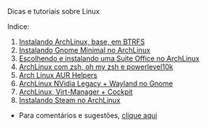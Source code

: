 Dicas e tutoriais sobre Linux

Indice:

1) [Instalando ArchLinux, base, em BTRFS](https://elppans.github.io/doc-linux/archLinux_instalacao_base_btrfs)  
2) [Instalando Gnome Minimal no ArchLinux](https://elppans.github.io/doc-linux/archlinux_gnome_minimal)  
3) [Escolhendo e instalando uma Suite Office no ArchLinux](https://elppans.github.io/doc-linux/archlinux_suite_office)  
4) [ArchLinux com zsh, oh my zsh e powerlevel10k](https://elppans.github.io/doc-linux/archlinux_zsh_ohmyzsh_powerlevel10k)  
5) [Arch Linux AUR Helpers](https://elppans.github.io/doc-linux/archlinux_aur_helpers)  
6) [ArchLinux NVidia Legacy + Wayland no Gnome](https://elppans.github.io/doc-linux/archlinux_nvidia_legacy_wayland_gnome)  
7) [ArchLinux, Virt-Manager + Cockpit](https://elppans.github.io/doc-linux/archlinux_virt-manager_cockpit)  
8) [Instalando Steam no ArchLinux](https://elppans.github.io/doc-linux/archlinux_steam)  


* Para comentários e sugestões, [clique aqui](https://github.com/elppans/doc-linux/issues)  
